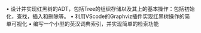 • 设计并实现红黑树的ADT，包括Tree的组织存储以及其上的基本操作：包括初始化，查找，插入和删除等。
• 利用VScode的Graphviz插件实现红黑树操作的简单可视化
• 编写一个小型的英汉词典索引，并实现简单的检索功能
